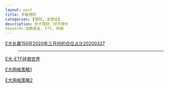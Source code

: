 ```yaml
---
layout: post
title: 学着理财
categories: [理财, 滚雪球]
description: 你不理财，财不理你
keywords:指数基金, ETF, 网格
---
```




[E大长赢150在2020年三月份的仓位占比20200327](https://github.com/l00c00l/Notes_Cards/blob/master/CD20200327-math_formula_howto.md)

> ----------------------------------------

[E大-ETF拯救世界](https://github.com/l00c00l/chinaetfs_public_saying/blob/master/README.md)

[E大网格策略1](https://github.com/l00c00l/NetTrade/blob/master/README.md)

[E大网格策略2](https://github.com/l00c00l/grid-trading/blob/master/README.md)


